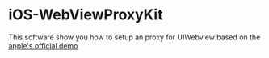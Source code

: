 iOS-WebViewProxyKit
===================

This software show you how to setup an proxy for UIWebview based on the [apple's official demo]("https://developer.apple.com/library/ios/samplecode/CustomHTTPProtocol/Listings/Read_Me_About_CustomHTTPProtocol_txt.html")
